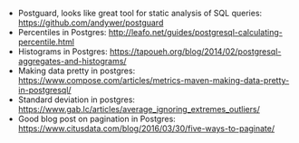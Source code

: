 - Postguard, looks like great tool for static analysis of SQL queries: https://github.com/andywer/postguard
- Percentiles in Postgres: http://leafo.net/guides/postgresql-calculating-percentile.html
- Histograms in Postgres: https://tapoueh.org/blog/2014/02/postgresql-aggregates-and-histograms/
- Making data pretty in postgres: https://www.compose.com/articles/metrics-maven-making-data-pretty-in-postgresql/
- Standard deviation in postgres: https://www.gab.lc/articles/average_ignoring_extremes_outliers/
- Good blog post on pagination in Postgres: https://www.citusdata.com/blog/2016/03/30/five-ways-to-paginate/

